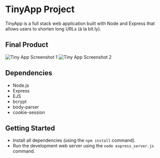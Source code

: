 # TinyApp Project

TinyApp is a full stack web application built with Node and Express that allows users to shorten long URLs (à la bit.ly).

## Final Product

![Tiny App Screenshot 1](/Docs/TinyApp_Screenshot1.png?raw=true)
![Tiny App Screenshot 2](/Docs/TinyApp_Screenshot2.png?raw=true)

## Dependencies

- Node.js
- Express
- EJS
- bcrypt
- body-parser
- cookie-session

## Getting Started

- Install all dependencies (using the `npm install` command).
- Run the development web server using the `node express_server.js` command.

